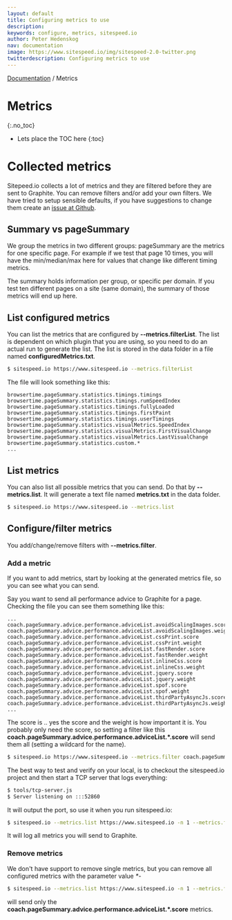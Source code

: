 ```yaml
---
layout: default
title: Configuring metrics to use
description:
keywords: configure, metrics, sitespeed.io
author: Peter Hedenskog
nav: documentation
image: https://www.sitespeed.io/img/sitespeed-2.0-twitter.png
twitterdescription: Configuring metrics to use
---
```

[Documentation]({{site.baseurl}}/documentation/sitespeed.io/) / Metrics

# Metrics
{:.no_toc}

* Lets place the TOC here
{:toc}

# Collected metrics
Sitepeed.io collects a lot of metrics and they are filtered before they are sent to Graphite. You can remove filters and/or add your own filters. We have tried to setup sensible defaults, if you have suggestions to change them create an [issue at Github](https://github.com/sitespeedio/sitespeed.io/issues/new).

## Summary vs pageSummary
We group the metrics in two different groups: pageSummary are the metrics for one specific page. For example if we test that page 10 times, you will have the min/median/max here for values that change like different timing metrics.

The summary holds information per group, or specific per domain. If you test ten different pages on a site (same domain), the summary of those metrics will end up here.

## List configured metrics
You can list the metrics that are configured by **\-\-metrics.filterList**. The list is dependent on which plugin that you are using, so you need to do an actual run to generate the list. The list is stored in the data folder in a file named **configuredMetrics.txt**.

~~~ bash
$ sitespeed.io https://www.sitespeed.io --metrics.filterList
~~~

The file will look something like this:

~~~
browsertime.pageSummary.statistics.timings.timings
browsertime.pageSummary.statistics.timings.rumSpeedIndex
browsertime.pageSummary.statistics.timings.fullyLoaded
browsertime.pageSummary.statistics.timings.firstPaint
browsertime.pageSummary.statistics.timings.userTimings
browsertime.pageSummary.statistics.visualMetrics.SpeedIndex
browsertime.pageSummary.statistics.visualMetrics.FirstVisualChange
browsertime.pageSummary.statistics.visualMetrics.LastVisualChange
browsertime.pageSummary.statistics.custom.*
...
~~~

## List metrics
You can also list all possible metrics that you can send. Do that by **\-\-metrics.list**. It will generate a text file named **metrics.txt** in the data folder.

~~~ bash
$ sitespeed.io https://www.sitespeed.io --metrics.list
~~~


## Configure/filter metrics
You add/change/remove filters with **\-\-metrics.filter**.

### Add a metric
If you want to add metrics, start by looking at the generated metrics file, so you can see what you can send.

Say you want to send all performance advice to Graphite for a page. Checking the file you can see them something like this:

~~~
...
coach.pageSummary.advice.performance.adviceList.avoidScalingImages.score
coach.pageSummary.advice.performance.adviceList.avoidScalingImages.weight
coach.pageSummary.advice.performance.adviceList.cssPrint.score
coach.pageSummary.advice.performance.adviceList.cssPrint.weight
coach.pageSummary.advice.performance.adviceList.fastRender.score
coach.pageSummary.advice.performance.adviceList.fastRender.weight
coach.pageSummary.advice.performance.adviceList.inlineCss.score
coach.pageSummary.advice.performance.adviceList.inlineCss.weight
coach.pageSummary.advice.performance.adviceList.jquery.score
coach.pageSummary.advice.performance.adviceList.jquery.weight
coach.pageSummary.advice.performance.adviceList.spof.score
coach.pageSummary.advice.performance.adviceList.spof.weight
coach.pageSummary.advice.performance.adviceList.thirdPartyAsyncJs.score
coach.pageSummary.advice.performance.adviceList.thirdPartyAsyncJs.weight
...
~~~

The score is .. yes the score and the weight is how important it is. You probably only need the score, so setting a filter like this **coach.pageSummary.advice.performance.adviceList.\*.score** will send them all (setting a wildcard for the name).

~~~ bash
$ sitespeed.io https://www.sitespeed.io --metrics.filter coach.pageSummary.advice.performance.adviceList.*.score -n 1
~~~

The best way to test and verify on your local, is to checkout the sitespeed.io project and then start a TCP server that logs everything:

~~~ bash
$ tools/tcp-server.js
$ Server listening on :::52860
~~~

It will output the port, so use it when you run sitespeed.io:

~~~ bash
$ sitespeed.io --metrics.list https://www.sitespeed.io -n 1 --metrics.filter coach.pageSummary.advice.performance.adviceList.*.score --graphite.host 127.0.0.1 --graphite.port 52860
~~~

It will log all metrics you will send to Graphite.

### Remove metrics
We don't have support to remove single metrics, but you can
remove all configured metrics with the parameter value *\*-*

~~~ bash
$ sitespeed.io --metrics.list https://www.sitespeed.io -n 1 --metrics.filter *- coach.pageSummary.advice.performance.adviceList.*.score --graphite.host 127.0.0.1 --graphite.port 52860
~~~

will send only the **coach.pageSummary.advice.performance.adviceList.\*.score** metrics.
